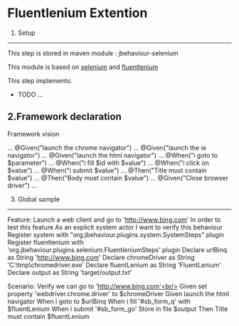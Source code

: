 Fluentlenium Extention
======================

1. Setup
--------

This step is stored in maven module : jbehaviour-selenium

This module is based on [selenium](http://http://seleniumhq.org) and [fluentlenium](https://github.com/FluentLenium/FluentLenium)

This step implements:
- TODO ...

2.Framework declaration
-----------------------

Framework vision

  ...
  @Given("launch the chrome navigator")
  ...
  @Given("launch the ie navigator")
  ...
  @Given("launch the html navigator")
  ...
  @When("i goto to $parameter")
  ...
  @When("i fill $id with $value")
  ...
  @When("i click on $value")
  ...
  @When("i submit $value")
  ...
  @Then("Title must contain $value")
  ...
  @Then("Body must contain $value")
  ...
  @Given("Close browser driver")
  ...

3. Global sample
----------------

  Feature: Launch a web client and go to 'http://www.bing.com'
    In order to test this feature
    As an explicit system actor
    I want to verify this behaviour
    Register system       with "org.jbehaviour.plugins.system.SystemSteps" plugin
    Register fluentlenium with 'org.jbehaviour.plugins.selenium.FluentleniumSteps' plugin
    Declare urlBinq as String 'http://www.bing.com'
    Declare chromeDriver as String 'C:\\tmp\\chromedriver.exe'
    Declare fluentLenium as String 'FluentLenium'
    Declare output as String 'target/output.txt'
  
  Scenario: Verify we can go to 'http://www.bing.com'<br/>
    Given set property 'webdriver.chrome.driver' to $chromeDriver
    Given launch the html navigator
    When i goto to $urlBinq
    When i fill '#sb_form_q' with $fluentLenium
    When i submit '#sb_form_go'
    Store in file $output
    Then Title must contain $fluentLenium
